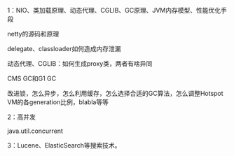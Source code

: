 1：NIO、类加载原理、动态代理、CGLIB、GC原理、JVM内存模型、性能优化手段

netty的源码和原理

delegate、classloader如何造成内存泄漏

动态代理、CGLIB：如何生成proxy类，两者有啥异同

CMS GC和G1 GC

改进锁，怎么异步，怎么利用缓存，怎么选择合适的GC算法，怎么调整Hotspot VM的各generation比例，blabla等等



2：高并发

java.util.concurrent



3：Lucene、ElasticSearch等搜索技术。
